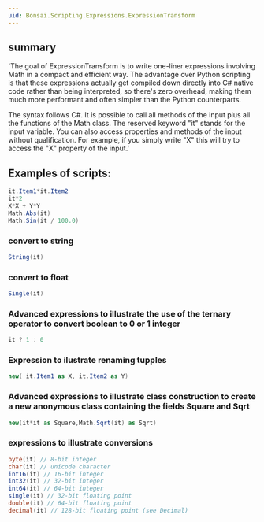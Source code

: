 ```yaml
---
uid: Bonsai.Scripting.Expressions.ExpressionTransform
---
```


## summary 
'The goal of ExpressionTransform is to write one-liner expressions involving Math in a compact and efficient way.
The advantage over Python scripting is that these expressions actually get compiled down directly into C# native code rather than being interpreted, 
so there's zero overhead, making them much more performant and often simpler than the Python counterparts.

The syntax follows C#. It is possible to call all methods of the input plus all the functions of the Math class. 
The reserved keyword "it" stands for the input variable. You can also access properties and methods of the input without qualification.
For example, if you simply write "X" this will try to access the "X" property of the input.'

## Examples of scripts:
```csharp
it.Item1*it.Item2
it*2
X*X + Y*Y
Math.Abs(it)
Math.Sin(it / 100.0)
```
### convert to string
```csharp
String(it)
```
### convert to float
```csharp
Single(it)
```
### Advanced expressions to illustrate the use of the ternary operator to convert boolean to 0 or 1 integer
```csharp
it ? 1 : 0
```
### Expression to ilustrate renaming tupples
```csharp
new( it.Item1 as X, it.Item2 as Y)
```
### Advanced expressions to illustrate class construction to create a new anonymous class containing the fields Square and Sqrt
```csharp
new(it*it as Square,Math.Sqrt(it) as Sqrt)
```
### expressions to illustrate conversions
```csharp
byte(it) // 8-bit integer
char(it) // unicode character
int16(it) // 16-bit integer
int32(it) // 32-bit integer
int64(it) // 64-bit integer
single(it) // 32-bit floating point
double(it) // 64-bit floating point
decimal(it) // 128-bit floating point (see Decimal)
```